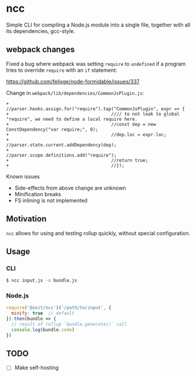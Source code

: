 # ncc

Simple CLI for compiling a Node.js module into a single file,
together with all its dependencies, gcc-style.

## webpack changes

Fixed a bug where webpack was setting `require` to `undefined`
if a program tries to override `require` with an `if` statement:

https://github.com/felixge/node-formidable/issues/337

Change in `webpack/lib/dependencies/CommonJsPlugin.js`:

```
+                                       //parser.hooks.assign.for("require").tap("CommonJsPlugin", expr => {
+                                       //// to not leak to global "require", we need to define a local require here.
+                                       //const dep = new ConstDependency("var require;", 0);
+                                       //dep.loc = expr.loc;
+                                       //parser.state.current.addDependency(dep);
+                                       //parser.scope.definitions.add("require");
+                                       //return true;
+                                       //});
```

Known issues
- Side-effects from above change are unknown
- Minification breaks
- FS inlining is not implemented

## Motivation

`ncc` allows for using and testing rollup quickly, without
special configuration.

## Usage

### CLI

```bash
$ ncc input.js -o bundle.js
```

### Node.js

```js
require('@zeit/ncc')('/path/to/input', {
  minify: true  // default
}).then(bundle => {
  // result of rollup `bundle.generate()` call
  console.log(bundle.code)
})
```

## TODO

- [ ] Make self-hosting
